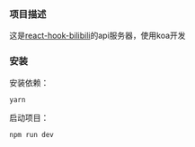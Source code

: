 ### 项目描述
这是[react-hook-bilibili](https://github.com/Waycc/react-hook-bilibili)的api服务器，使用koa开发

### 安装
安装依赖：
```bash
yarn
```
启动项目：

```bash
npm run dev
```
